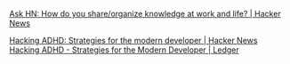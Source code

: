 
[Ask HN: How do you share/organize knowledge at work and life? | Hacker News](https://news.ycombinator.com/item?id=21310030)

[Hacking ADHD: Strategies for the modern developer | Hacker News](https://news.ycombinator.com/item?id=38274782)
[Hacking ADHD - Strategies for the Modern Developer | Ledger](https://www.ledger.com/blog/hacking-adhd-strategies-for-the-modern-developer)
